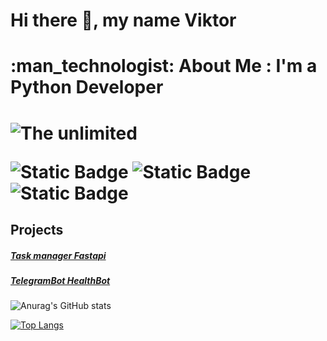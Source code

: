 <h1> Hi there 👋, my name Viktor<h1>




<h1> :man_technologist: About Me :
I'm a Python Developer<h1>

<img src="https://raw.githubusercontent.com/ViktorVersh/ViktorVersh/refs/heads/main/vgif-ru-37752.avif" alt="The unlimited">


![Static Badge](https://img.shields.io/badge/py-python-blue?logo=python) 
![Static Badge](https://img.shields.io/badge/-%20postgresql-%234169E1?logo=postgresql) 
![Static Badge](https://img.shields.io/badge/-%20mysql-%234479A1?logo=mysql)

## Projects
##### [Task manager Fastapi](https://github.com/ViktorVersh/Fastapi)

##### [TelegramBot HealthBot](https://github.com/ViktorVersh/HealthBot)


![Anurag's GitHub stats](https://github-readme-stats.vercel.app/api?username=ViktorVersh&show_icons=true&theme=transparent)

[![Top Langs](https://github-readme-stats.vercel.app/api/top-langs/?username=ViktorVersh&layout=compact&theme=vision-friendly-dark)](https://github.com/anuraghazra/github-readme-stats)


<!---
ViktorVersh/ViktorVersh is a ✨ special ✨ repository because its `README.md` (this file) appears on your GitHub profile.
You can click the Preview link to take a look at your changes.
--->
